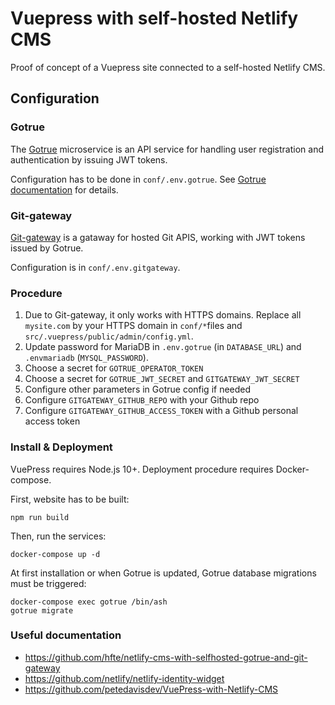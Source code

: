 # Vuepress with self-hosted Netlify CMS

Proof of concept of a Vuepress site connected to a self-hosted Netlify CMS.

## Configuration
### Gotrue
The [Gotrue](https://github.com/netlify/gotrue) microservice is an API service for handling user registration and authentication by issuing JWT tokens.

Configuration has to be done in `conf/.env.gotrue`. See [Gotrue documentation](https://github.com/netlify/gotrue#configuration) for details.

### Git-gateway
[Git-gateway](https://github.com/netlify/git-gateway) is a gataway for hosted Git APIS, working with JWT tokens issued by Gotrue.

Configuration is in `conf/.env.gitgateway`.

### Procedure
1. Due to Git-gateway, it only works with HTTPS domains. Replace all `mysite.com` by your HTTPS domain in `conf/*`files and `src/.vuepress/public/admin/config.yml`.
1. Update password for MariaDB in `.env.gotrue` (in `DATABASE_URL`) and `.envmariadb` (`MYSQL_PASSWORD`).
2. Choose a secret for `GOTRUE_OPERATOR_TOKEN` 
3. Choose a secret for `GOTRUE_JWT_SECRET` and `GITGATEWAY_JWT_SECRET`
4. Configure other parameters in Gotrue config if needed
5. Configure `GITGATEWAY_GITHUB_REPO` with your Github repo
6. Configure `GITGATEWAY_GITHUB_ACCESS_TOKEN` with a Github personal access token


### Install & Deployment
VuePress requires Node.js 10+.
Deployment procedure requires Docker-compose.

First, website has to be built:
```
npm run build
```

Then, run the services:
``` 
docker-compose up -d
```

At first installation or when Gotrue is updated, Gotrue database migrations must be triggered:
```
docker-compose exec gotrue /bin/ash
gotrue migrate
```

### Useful documentation
* https://github.com/hfte/netlify-cms-with-selfhosted-gotrue-and-git-gateway
* https://github.com/netlify/netlify-identity-widget
* https://github.com/petedavisdev/VuePress-with-Netlify-CMS